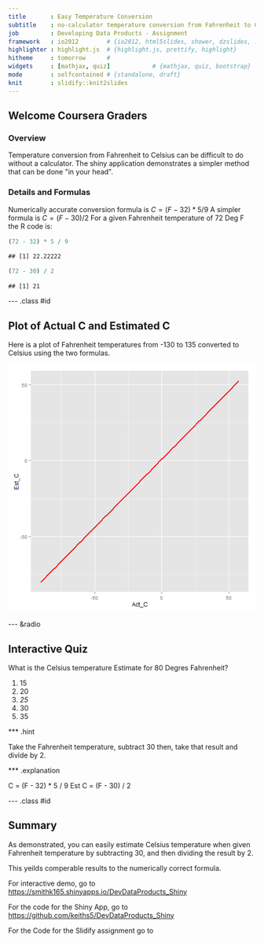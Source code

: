 ```yaml
---
title       : Easy Temperature Conversion
subtitle    : no-calculator temperature conversion from Fahrenheit to Celsius
job         : Developing Data Products - Assignment
framework   : io2012        # {io2012, html5slides, shower, dzslides, ...}
highlighter : highlight.js  # {highlight.js, prettify, highlight}
hitheme     : tomorrow      # 
widgets     : [mathjax, quiz]            # {mathjax, quiz, bootstrap}
mode        : selfcontained # {standalone, draft}
knit        : slidify::knit2slides
---
```

## Welcome Coursera Graders
### Overview
Temperature conversion from Fahrenheit to Celsius can be difficult to do without a calculator.  The shiny application demonstrates a simpler method that can be done "in your head".

### Details and Formulas
Numerically accurate conversion formula is $C = (F-32) * 5 / 9$
A simpler formula is $C = (F-30) / 2$
For a given Fahrenheit temperature of 72 Deg F the R code is:

```r
(72 - 32) * 5 / 9
```

```
## [1] 22.22222
```

```r
(72 - 30) / 2
```

```
## [1] 21
```

--- .class #id 
## Plot of Actual C and Estimated C
Here is a plot of Fahrenheit temperatures from -130 to 135 converted to Celsius using the two formulas.

![plot of chunk unnamed-chunk-2](assets/fig/unnamed-chunk-2-1.png) 

--- &radio  
## Interactive Quiz

What is the Celsius temperature Estimate for 80 Degres Fahrenheit?

1. 15
2. 20
3. _25_
4. 30
5. 35

*** .hint

Take the Fahrenheit temperature, subtract 30
then, take that result and divide by 2.

*** .explanation

C = (F - 32) * 5 / 9
Est C = (F - 30) / 2

--- .class #id 
## Summary
As demonstrated, you can easily estimate Celsius temperature when given Fahrenheit temperature by subtracting 30, and then dividing the result by 2.

This yeilds comperable results to the numerically correct formula.

For interactive demo, go to https://smithk165.shinyapps.io/DevDataProducts_Shiny

For the code for the Shiny App, go to https://github.com/keiths5/DevDataProducts_Shiny

For the Code for the Slidify assignment go to 
